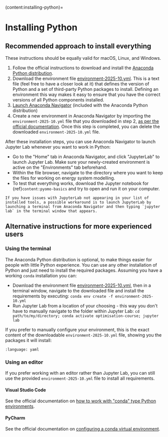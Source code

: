 (content:installing-python)=

# Installing Python

## Recommended approach to install everything

These instructions should be equally valid for macOS, Linux, and Windows.

1. Follow the official instructions to download and install the [Anaconda Python distribution](https://www.anaconda.com/docs/getting-started/anaconda/install).
2. Download the environment file <a href="../_static/environment-2025-10.yml">environment-2025-10.yml</a>. This is a text file (feel free to have a closer look at it) that defines the version of Python and a set of third-party Python packages to install. Defining an environment this way makes it easy to ensure that you have the correct versions of all Python components installed.
3. [Launch Anaconda Navigator](https://www.anaconda.com/docs/tools/anaconda-navigator/getting-started#starting-navigator) (included with the Anaconda Python distribution)
4. Create a new environment in Anaconda Navigator by importing the `environment-2025-10.yml` file that you downloaded in step 2, [as per the official documentation](https://www.anaconda.com/docs/tools/anaconda-navigator/tutorials/manage-environments#importing-an-environment). Once this step is completed, you can delete the downloaded `environment-2025-10.yml` file.

After these installation steps, you can use Anaconda Navigator to launch Jupyter Lab whenever you want to work in Python:

* Go to the "Home" tab in Anaconda Navigator, and click "JupyterLab" to launch Jupyter Lab. Make sure your newly-created environment is active on the "Environments" tab beforehand.
* Within the file browser, navigate to the directory where you want to keep the files for working on energy system modelling.
* To test that everything works, download the Jupyter notebook for {ref}`content:pyomo-basics` and try to open and run it on your computer.

```{tip}
If you have issues with JupyterLab not appearing in your list of installed tools, a possible workaround is to launch JupyterLab by launching a terminal from Anaconda Navigator and then typing `jupyter lab` in the terminal window that appears.
```

## Alternative instructions for more experienced users

### Using the terminal

The Anaconda Python distribution is optional, to make things easier for people with little Python experience. You can use any other installation of Python and just need to install the required packages. Assuming you have a working `conda` installation you can:

* Download the environment file <a href="../_static/environment-2025-10.yml">environment-2025-10.yml</a>, then in a terminal window, navigate to the downloaded file and install the requirements by executing: `conda env create -f environment-2025-10.yml`
* Run Jupyter Lab from a location of your choosing - this way you don't have to manually navigate to the folder within Jupyter Lab: `cd path/to/my/directory; conda activate optimisation-course; jupyter lab`

If you prefer to manually configure your environment, this is the exact content of the downloadable `environment-2025-10.yml` file, showing you the packages it will install:

```{literalinclude} ../_static/environment-2025-10.yml
:language: yaml

```

### Using an editor

If you prefer working with an editor rather than Jupyter Lab, you can still use the provided `environment-2025-10.yml` file to install all requirements.

#### Visual Studio Code

See the official documentation on [how to work with "conda" type Python environments](https://code.visualstudio.com/docs/python/environments).

#### PyCharm

See the official documentation on [configuring a conda virtual environment](https://www.jetbrains.com/help/pycharm/conda-support-creating-conda-virtual-environment.html#conda-requirements).
